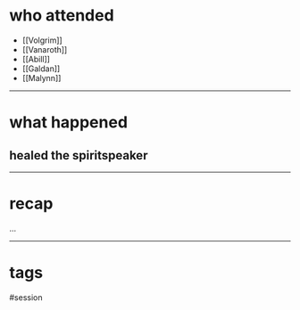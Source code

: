 # who attended

- [[Volgrim]]
- [[Vanaroth]]
- [[Abill]]
- [[Galdan]]
- [[Malynn]]

---
# what happened

## healed the spiritspeaker

---
# recap

...

---
# tags

#session